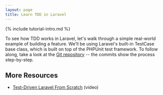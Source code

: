 ```yaml
---
layout: page
title: Learn TDD in Laravel
---
```


{% include tutorial-intro.md %}

To see how TDD works in Laravel, let's walk through a simple real-world example of building a feature. We'll be using Laravel's built-in TestCase base class, which is built on top of the PHPUnit test framework. To follow along, take a look at the [Git repository](https://github.com/learn-tdd-in/laravel) -- the commits show the process step-by-step.

## More Resources

* [Test-Driven Laravel From Scratch](http://adamwathan.me/2016/01/11/test-driven-laravel-from-scratch/) (video)
